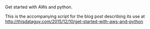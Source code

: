 Get started with AWs and python.

This is the accompanying script for the blog post describing its use at http://thisdataguy.com/2015/12/10/get-started-with-aws-and-python 
